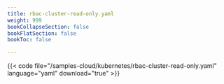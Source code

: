 ```yaml
---
title: rbac-cluster-read-only.yaml
weight: 999
bookCollapseSection: false
bookFlatSection: false
bookToc: false

---
```


{{< code file="/samples-cloud/kubernetes/rbac-cluster-read-only.yaml" language="yaml" download="true" >}}
